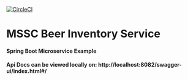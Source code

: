 [![CircleCI](https://circleci.com/gh/IvanSimeonov/mssc-beer-inventory-service/tree/main.svg?style=svg)](https://circleci.com/gh/IvanSimeonov/mssc-beer-inventory-service/tree/main)

# MSSC Beer Inventory Service

#### Spring Boot Microservice Example

#### Api Docs can be viewed locally on: http://localhost:8082/swagger-ui/index.html#/